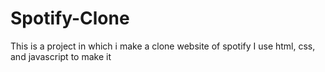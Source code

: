 # Spotify-Clone
This is a project in which i make a clone website of spotify 
I use html, css, and javascript to make it
